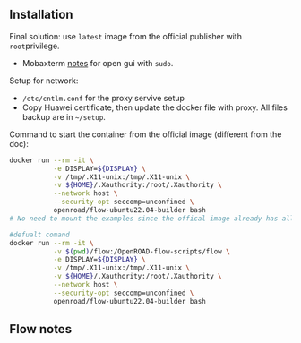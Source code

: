 ## Installation
Final solution: use `latest` image from the official publisher with `root`privilege.

+ Mobaxterm [notes](https://blog.mobatek.net/post/how-to-keep-X11-display-after-su-or-sudo/) for open gui with `sudo`.

Setup for network:
+ `/etc/cntlm.conf` for the proxy servive setup
+ Copy Huawei certificate, then update the docker file with proxy.
All files backup are in `~/setup`.

Command to start the container from the official image (different from the doc):
```bash
docker run --rm -it \
           -e DISPLAY=${DISPLAY} \
           -v /tmp/.X11-unix:/tmp/.X11-unix \
           -v ${HOME}/.Xauthority:/root/.Xauthority \
           --network host \
           --security-opt seccomp=unconfined \
           openroad/flow-ubuntu22.04-builder bash
# No need to mount the examples since the offical image already has all sources

#defualt comand
docker run --rm -it \
		   -v $(pwd)/flow:/OpenROAD-flow-scripts/flow \
           -e DISPLAY=${DISPLAY} \
           -v /tmp/.X11-unix:/tmp/.X11-unix \
           -v ${HOME}/.Xauthority:/root/.Xauthority \
           --network host \
           --security-opt seccomp=unconfined \
           openroad/flow-ubuntu22.04-builder bash
```

## Flow notes 
<!--stackedit_data:
eyJoaXN0b3J5IjpbLTE0MzEyNTE5NTIsLTEwNjAxMTk2NSwtNz
M2NDI2MDAwLC0xNzY1Nzg5MTgyLC0xMjU0MDcyMzY0LC0xMTM4
NjA4MzAyLDE0NzQ0OTY0NTgsOTM4MTk4NjY4LC0xMzQ3NDY1OT
U1LDE2OTI5MTk2OTZdfQ==
-->